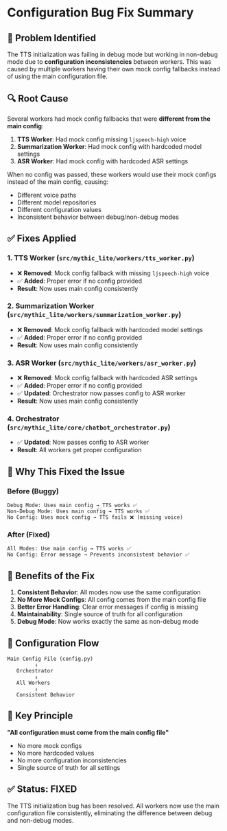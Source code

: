 # Configuration Bug Fix Summary

## 🐛 **Problem Identified**

The TTS initialization was failing in debug mode but working in non-debug mode due to **configuration inconsistencies** between workers. This was caused by multiple workers having their own mock config fallbacks instead of using the main configuration file.

## 🔍 **Root Cause**

Several workers had mock config fallbacks that were **different from the main config**:

1. **TTS Worker**: Had mock config missing `ljspeech-high` voice
2. **Summarization Worker**: Had mock config with hardcoded model settings  
3. **ASR Worker**: Had mock config with hardcoded ASR settings

When no config was passed, these workers would use their mock configs instead of the main config, causing:
- Different voice paths
- Different model repositories
- Different configuration values
- Inconsistent behavior between debug/non-debug modes

## ✅ **Fixes Applied**

### 1. **TTS Worker** (`src/mythic_lite/workers/tts_worker.py`)
- ❌ **Removed**: Mock config fallback with missing `ljspeech-high` voice
- ✅ **Added**: Proper error if no config provided
- **Result**: Now uses main config consistently

### 2. **Summarization Worker** (`src/mythic_lite/workers/summarization_worker.py`)
- ❌ **Removed**: Mock config fallback with hardcoded model settings
- ✅ **Added**: Proper error if no config provided  
- **Result**: Now uses main config consistently

### 3. **ASR Worker** (`src/mythic_lite/workers/asr_worker.py`)
- ❌ **Removed**: Mock config fallback with hardcoded ASR settings
- ✅ **Added**: Proper error if no config provided
- ✅ **Updated**: Orchestrator now passes config to ASR worker
- **Result**: Now uses main config consistently

### 4. **Orchestrator** (`src/mythic_lite/core/chatbot_orchestrator.py`)
- ✅ **Updated**: Now passes config to ASR worker
- **Result**: All workers get proper configuration

## 🎯 **Why This Fixed the Issue**

### **Before (Buggy)**
```
Debug Mode: Uses main config → TTS works ✅
Non-Debug Mode: Uses main config → TTS works ✅
No Config: Uses mock config → TTS fails ❌ (missing voice)
```

### **After (Fixed)**
```
All Modes: Use main config → TTS works ✅
No Config: Error message → Prevents inconsistent behavior ✅
```

## 🚀 **Benefits of the Fix**

1. **Consistent Behavior**: All modes now use the same configuration
2. **No More Mock Configs**: All config comes from the main config file
3. **Better Error Handling**: Clear error messages if config is missing
4. **Maintainability**: Single source of truth for all configuration
5. **Debug Mode**: Now works exactly the same as non-debug mode

## 🔧 **Configuration Flow**

```
Main Config File (config.py)
         ↓
   Orchestrator
         ↓
   All Workers
         ↓
   Consistent Behavior
```

## 📝 **Key Principle**

**"All configuration must come from the main config file"**

- No more mock configs
- No more hardcoded values
- No more configuration inconsistencies
- Single source of truth for all settings

## ✅ **Status: FIXED**

The TTS initialization bug has been resolved. All workers now use the main configuration file consistently, eliminating the difference between debug and non-debug modes.
